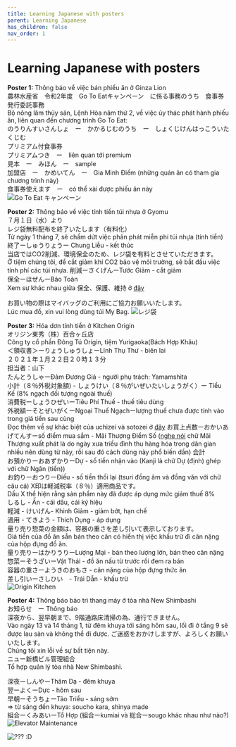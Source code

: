 ```yaml
---
title: Learning Japanese with posters
parent: Learning Japanese
has_children: false
nav_order: 1
---
```


# Learning Japanese with posters

**Poster 1:** Thông báo về việc bán phiếu ăn ở Ginza Lion\
農林水産省　令和2年度　Go To Eatキャンペーン　に係る事務のうち　食事券発行委託事務\
Bộ nông lâm thủy sản, Lệnh Hòa năm thứ 2, về việc ủy thác phát hành phiếu ăn, liên quan đến chương trình Go To Eat:\
のうりんすいさんしょ　ー　かかるじむのうち　ー　しょくじけんはっこういたくじむ\
プリミアム付食事券\
プリミアムつき　ー　liên quan tới premium\
見本　ー　みほん　ー　sample\
加盟店　ー　かめいてん　ー　Gia Minh Điếm (những quán ăn có tham gia chương trình này)\
食事券使えます　ー　có thể xài được phiếu ăn này\
![Go To Eat キャンペーン](./assets/img/go-to-eat-campaign.jpeg)

**Poster 2:** Thông báo về việc tính tiền túi nhựa ở Gyomu\
７月１日（水）より\
レジ袋無料配布を終了いたします（有料化）\
Từ ngày 1 tháng 7, sẽ chấm dứt việc phân phát miễn phí túi nhựa (tính tiền)\
終了ーしゅうりょうー Chung Liễu - kết thúc\
当店ではCO2削減、環境保全のため、レジ袋を有料とさせていただきます。\
Ở tiệm chúng tôi, để cắt giảm khí CO2 bảo vệ môi trường, sẽ bắt đầu việc tính phí các túi nhựa.
削減ーさくげんーTước Giảm - cắt giảm\
保全ーほぜんーBảo Toàn\
Xem sự khác nhau giữa 保全、保護、維持 ở [đây](https://www.eic.or.jp/qa/?act=view&serial=642)

お買い物の際はマイバッグのご利用にご協力お願いいたします。\
Lúc mua đồ, xin vui lòng dùng túi My Bag.
![レジ袋](./assets/img/notice-using-plastic-bags.jpeg)

**Poster 3:** Hóa dơn tính tiền ở Kitchen Origin\
オリジン東秀（株）百合ヶ丘店\
Công ty cổ phần Đông Tú Origin, tiệm Yurigaoka(Bách Hợp Khâu)\
＜領収書＞ーりょうしゅうしょーLĩnh Thụ Thư - biên lai\
２０２１年１月２２日２０時１３分\
担当者：山下\
たんとうしゃーĐảm Đương Giả - người phụ trách: Yamamshita\
小計（８％外税対象額) - しょうけい（８％がいぜいたいしょうがく）ー Tiểu Kế (8% ngạch đối tượng ngoài thuế)\
消費税ーしょうひぜいーTiêu Phí Thuế - thuế tiêu dùng\
外税額ーそとぜいがくーNgoại Thuế Ngạchーlượng thuế chưa được tính vào trong giá tiền sau cùng\
Đọc thêm về sự khác biệt của uchizei và sotozei ở [đây](https://business-textbooks.com/uchizei-sotozei/)
お買上点数ーおかいあげてんすーsố điểm mua sắm - Mãi Thượng Điểm Số ([nghe nói](https://www.weblio.jp/content/%E8%B2%B7%E3%81%84%E4%B8%8A%E3%81%92) chữ Mãi Thượng xuất phát là do ngày xưa triều đình thu hàng hóa trong dân gian nhiều nên dùng từ này, rồi sau đó cách dùng này phổ biến dần)
会計\
お預かりーおあずかりーDự - số tiền nhận vào (Kanji là chữ Dự (định) ghép với chữ Ngân (tiền))\
お釣りーおつりーĐiếu - số tiền thối lại (tsuri đồng âm và đồng văn với chữ câu cá)
X印は軽減税率（８％）適用商品です。\
Dấu X thể hiện rằng sản phẩm này đã được áp dụng mức giảm thuế 8%\
しるし - Ấn - cái dấu, cái ký hiệu\
軽減 - けいげん- Khinh Giảm - giảm bớt, hạn chế\
適用 - てきよう - Thích Dụng - áp dụng\
量り売り惣菜の金額は、容器の重さを差し引いて表示しております。\
Giá tiền của đồ ăn sẵn bán theo cân có hiển thị việc khấu trừ đi cân nặng của hộp đựng đồ ăn.\
量り売りーはかりうりーLượng Mại - bán theo lượng lớn, bán theo cân nặng\
惣菜ーそうざいーVật Thái - đồ ăn nấu từ trước rồi đem ra bán\
容器の重さーようきのおもさ - cân nặng của hộp đựng thức ăn\
差し引いーさしひい　- Trái Dẫn - khấu trừ\
![Origin Kitchen](./assets/img/bill-origin-kitchen.jpeg)

**Poster 4:** Thông báo bảo trì thang máy ở tòa nhà New Shimbashi\
お知らせ　ー Thông báo\
深夜から、翌早朝まで、9階通路床清掃の為、通行できません。\
Vào ngày 13 và 14 tháng 1, từ đêm khuya tới sáng hôm sau, lối đi ở tầng 9 sẽ được lau sàn và không thể đi được.
ご迷惑をおかけしますが、よろしくお願いいたします。\
Chúng tôi xin lỗi về sự bất tiện này.\
ニュー新橋ビル管理組合\
Tổ hợp quản lý tòa nhà New Shimbashi.

深夜ーしんやーThâm Dạ - đêm khuya\
翌ーよくーDực - hôm sau\
早朝ーそうちょーTảo Triều - sáng sớm\
=> từ sáng đến khuya: soucho kara, shinya made\
組合ーくみあいーTổ Hợp (組合ーkumiai và 総合ーsougo khác nhau như nào?)
![Elevator Maintenance](./assets/img/notice-elevator-maintenance.jpeg)

![??? :D](./assets/img/notice-queuing.jpeg)
